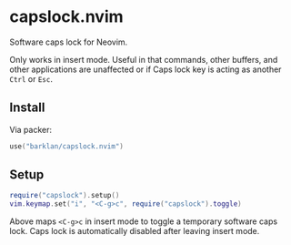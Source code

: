 # capslock.nvim

Software caps lock for Neovim.

Only works in insert mode. Useful in that commands, other buffers, and other applications
are unaffected or if Caps lock key is acting as another `Ctrl` or `Esc`.

## Install

Via packer:

```lua
use("barklan/capslock.nvim")
```

## Setup

```lua
require("capslock").setup()
vim.keymap.set("i", "<C-g>c", require("capslock").toggle)
```

Above maps `<C-g>c` in insert mode to toggle a temporary software caps lock.
Caps lock is automatically disabled after leaving insert mode.
